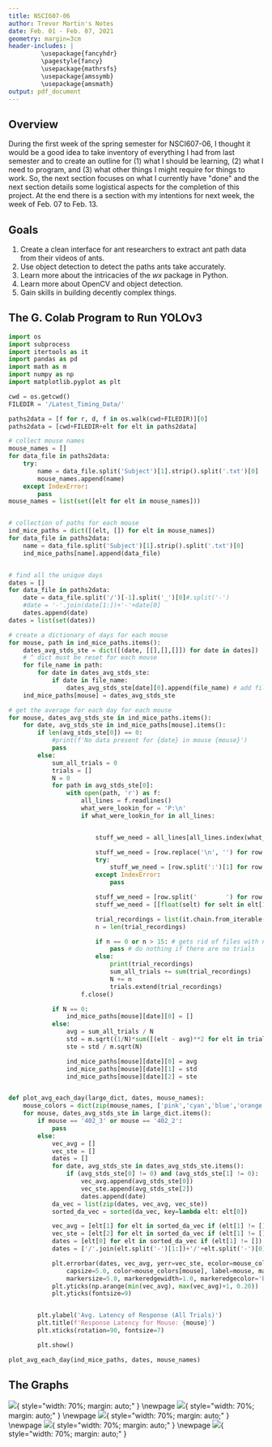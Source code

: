 ```yaml
---
title: NSCI607-06
author: Trevor Martin's Notes
date: Feb. 01 - Feb. 07, 2021
geometry: margin=3cm
header-includes: |
		 \usepackage{fancyhdr}
		 \pagestyle{fancy}
		 \usepackage{mathrsfs}
		 \usepackage{amssymb}
		 \usepackage{amsmath}
output: pdf_document
---
```

<!-- &nbsp;&nbsp;  -->
## Overview
During the first week of the spring semester for NSCI607-06, I thought it would be a good idea to take inventory of everything I had from last semester and to create an outline for (1) what I should be learning, (2) what I need to program, and (3) what other things I might require for things to work. So, the next section focuses on what I currently have "done" and the next section details some logistical aspects for the completion of this project. At the end there is a section with my intentions for next week, the week of Feb. 07 to Feb. 13.

## Goals

1. Create a clean interface for ant researchers to extract ant path data from their videos of ants.
2. Use object detection to detect the paths ants take accurately.
3. Learn more about the intricacies of the $wx$ package in Python.
4. Learn more about OpenCV and object detection.
5. Gain skills in building decently complex things.





## The G. Colab Program to Run YOLOv3

```Python
import os
import subprocess
import itertools as it
import pandas as pd
import math as m
import numpy as np
import matplotlib.pyplot as plt

cwd = os.getcwd()
FILEDIR = '/Latest_Timing_Data/'

paths2data = [f for r, d, f in os.walk(cwd+FILEDIR)][0]
paths2data = [cwd+FILEDIR+elt for elt in paths2data]

# collect mouse names
mouse_names = []
for data_file in paths2data:
    try:
        name = data_file.split('Subject')[1].strip().split('.txt')[0]
        mouse_names.append(name)
    except IndexError:
        pass
mouse_names = list(set([elt for elt in mouse_names]))


# collection of paths for each mouse
ind_mice_paths = dict([(elt, []) for elt in mouse_names])
for data_file in paths2data:
    name = data_file.split('Subject')[1].strip().split('.txt')[0]
    ind_mice_paths[name].append(data_file)


# find all the unique days
dates = []
for data_file in paths2data:
    date = data_file.split('/')[-1].split('_')[0]#.split('-')
    #date = '-'.join(date[1:])+'-'+date[0]
    dates.append(date)
dates = list(set(dates))

# create a dictionary of days for each mouse
for mouse, path in ind_mice_paths.items():
    dates_avg_stds_ste = dict([(date, [[],[],[]]) for date in dates])
    # ^ dict must be reset for each mouse
    for file_name in path:
        for date in dates_avg_stds_ste:
            if date in file_name:
                dates_avg_stds_ste[date][0].append(file_name) # add file name in place of avg.
    ind_mice_paths[mouse] = dates_avg_stds_ste

# get the average for each day for each mouse
for mouse, dates_avg_stds_ste in ind_mice_paths.items():
    for date, avg_stds_ste in ind_mice_paths[mouse].items():
        if len(avg_stds_ste[0]) == 0:
            #print(f'No data present for {date} in mouse {mouse}')
            pass
        else:
            sum_all_trials = 0
            trials = []
            N = 0
            for path in avg_stds_ste[0]:
                with open(path, 'r') as f:
                    all_lines = f.readlines()
                    what_were_lookin_for = 'P:\n'
                    if what_were_lookin_for in all_lines:


                        stuff_we_need = all_lines[all_lines.index(what_were_lookin_for)+1:]

                        stuff_we_need = [row.replace('\n', '') for row in stuff_we_need]
                        try:
                            stuff_we_need = [row.split(':')[1] for row in stuff_we_need]
                        except IndexError:
                            pass

                        stuff_we_need = [row.split('        ') for row in stuff_we_need]
                        stuff_we_need = [[float(selt) for selt in elt[1:]] for elt in stuff_we_need]

                        trial_recordings = list(it.chain.from_iterable(stuff_we_need))
                        n = len(trial_recordings)

                        if n == 0 or n > 15: # gets rid of files with no 'p:\n'
                            pass # do nothing if there are no trials
                        else:
                            print(trial_recordings)
                            sum_all_trials += sum(trial_recordings)
                            N += n
                            trials.extend(trial_recordings)
                    f.close()

            if N == 0:
                ind_mice_paths[mouse][date][0] = []
            else:
                avg = sum_all_trials / N
                std = m.sqrt((1/N)*sum([(elt - avg)**2 for elt in trials]))
                ste = std / m.sqrt(N)

                ind_mice_paths[mouse][date][0] = avg
                ind_mice_paths[mouse][date][1] = std
                ind_mice_paths[mouse][date][2] = ste


def plot_avg_each_day(large_dict, dates, mouse_names):
    mouse_colors = dict(zip(mouse_names, ['pink','cyan','blue','orange','green','purple','gray']))
    for mouse, dates_avg_stds_ste in large_dict.items():
        if mouse == '402_3' or mouse == '402_2':
            pass
        else:
            vec_avg = []
            vec_ste = []
            dates = []
            for date, avg_stds_ste in dates_avg_stds_ste.items():
                if (avg_stds_ste[0] != 0) and (avg_stds_ste[1] != 0):
                    vec_avg.append(avg_stds_ste[0])
                    vec_ste.append(avg_stds_ste[2])
                    dates.append(date)
            da_vec = list(zip(dates, vec_avg, vec_ste))
            sorted_da_vec = sorted(da_vec, key=lambda elt: elt[0])

            vec_avg = [elt[1] for elt in sorted_da_vec if (elt[1] != []) and (elt[2] != [])]
            vec_ste = [elt[2] for elt in sorted_da_vec if (elt[1] != []) and (elt[2] != [])]
            dates = [elt[0] for elt in sorted_da_vec if (elt[1] != []) and (elt[2] != [])]
            dates = ['/'.join(elt.split('-')[1:])+'/'+elt.split('-')[0] for elt in dates]

            plt.errorbar(dates, vec_avg, yerr=vec_ste, ecolor=mouse_colors[mouse],
                capsize=5.0, color=mouse_colors[mouse], label=mouse, marker="o",
                markersize=5.0, markeredgewidth=1.0, markeredgecolor='black')
            plt.yticks(np.arange(min(vec_avg), max(vec_avg)+1, 0.20))
            plt.yticks(fontsize=9)


        plt.ylabel('Avg. Latency of Response (All Trials)')
        plt.title(f'Response Latency for Mouse: {mouse}')
        plt.xticks(rotation=90, fontsize=7)

        plt.show()

plot_avg_each_day(ind_mice_paths, dates, mouse_names)
```

## The Graphs

![](../.././Neuroscience/interval-timing-howardlab/Images/402.png){ style="width: 70%; margin: auto;" }
\newpage
![](../.././Neuroscience/interval-timing-howardlab/Images/m6.png){ style="width: 70%; margin: auto;" }
\newpage
![](../.././Neuroscience/interval-timing-howardlab/Images/m7.png){ style="width: 70%; margin: auto;" }
\newpage
![](../.././Neuroscience/interval-timing-howardlab/Images/m8.png){ style="width: 70%; margin: auto;" }
\newpage
![](../.././Neuroscience/interval-timing-howardlab/Images/m9.png){ style="width: 70%; margin: auto;" }
